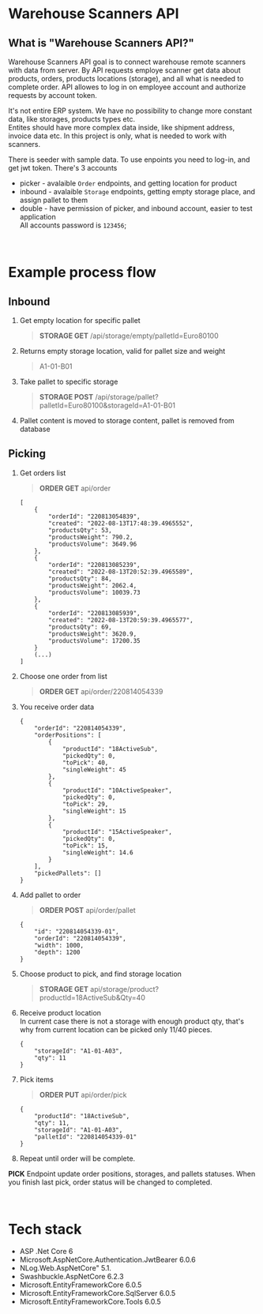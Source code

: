 # Warehouse Scanners API

## What is "Warehouse Scanners API?"
Warehouse Scanners API goal is to connect warehouse remote scanners with data from server. By API requests employe scanner get data about products, orders, products locations (storage), and all what is needed to complete order. API allowes to log in on employee account and authorize requests by account token. <br/> 

It's not entire ERP system. We have no possibility to change more constant data, like storages, products types etc.   
Entites should have more complex data inside, like shipment address, invoice data etc. In this project is only, what is needed to work with scanners. 

There is seeder with sample data. To use enpoints you need to log-in, and get jwt token. There's 3 accounts
- picker - avalaible `Order` endpoints, and getting location for product
- inbound - avalaible `Storage` endpoints, getting empty storage place, and assign pallet to them
- double - have permission of picker, and inbound account, easier to test application <br/>
All accounts password is `123456`;

<br/>

# Example process flow

## Inbound
1. Get empty location for specific pallet

    > **STORAGE GET** /api/storage/empty/palletId=Euro80100

2. Returns empty storage location, valid for pallet size and weight

    > A1-01-B01

3. Take pallet to specific storage
    > **STORAGE POST** /api/storage/pallet?palletId=Euro80100&storageId=A1-01-B01

4. Pallet content is moved to storage content, pallet is removed from database

## Picking
1. Get orders list
    > **ORDER GET** api/order
    ```
    [
        {
            "orderId": "220813054839",
            "created": "2022-08-13T17:48:39.4965552",
            "productsQty": 53,
            "productsWeight": 790.2,
            "productsVolume": 3649.96
        },
        {
            "orderId": "220813085239",
            "created": "2022-08-13T20:52:39.4965589",
            "productsQty": 84,
            "productsWeight": 2062.4,
            "productsVolume": 10039.73
        },
        {
            "orderId": "220813085939",
            "created": "2022-08-13T20:59:39.4965577",
            "productsQty": 69,
            "productsWeight": 3620.9,
            "productsVolume": 17200.35
        }
        (...)
    ]
    ```

2. Choose one order from list
    > **ORDER GET** api/order/220814054339

3. You receive order data
    ```
    {
        "orderId": "220814054339",
        "orderPositions": [
            {
                "productId": "18ActiveSub",
                "pickedQty": 0,
                "toPick": 40,
                "singleWeight": 45
            },
            {
                "productId": "10ActiveSpeaker",
                "pickedQty": 0,
                "toPick": 29,
                "singleWeight": 15
            },
            {
                "productId": "15ActiveSpeaker",
                "pickedQty": 0,
                "toPick": 15,
                "singleWeight": 14.6
            }
        ],
        "pickedPallets": []
    }
    ```

4. Add pallet to order
    > **ORDER POST** api/order/pallet
    ```
    {
        "id": "220814054339-01",
        "orderId": "220814054339",
        "width": 1000,
        "depth": 1200
    }
    ```

5. Choose product to pick, and find storage location
    > **STORAGE GET** api/storage/product?productId=18ActiveSub&Qty=40

6. Receive product location  
In current case there is not a storage with enough product qty, that's why from current location can be picked only 11/40 pieces. 
    ```
    {
        "storageId": "A1-01-A03",
        "qty": 11
    }   
    ```

7. Pick items 
    > **ORDER PUT** api/order/pick
    ```
    {
        "productId": "18ActiveSub",
        "qty": 11,
        "storageId": "A1-01-A03",
        "palletId": "220814054339-01"
    }
    ```

8. Repeat until order will be complete.

**PICK** Endpoint update order positions, storages, and pallets statuses. When you finish last pick, order status will be changed to completed.

<br/>

# Tech stack

- ASP .Net Core 6
- Microsoft.AspNetCore.Authentication.JwtBearer 6.0.6
- NLog.Web.AspNetCore" 5.1.
- Swashbuckle.AspNetCore 6.2.3 
- Microsoft.EntityFrameworkCore 6.0.5 
- Microsoft.EntityFrameworkCore.SqlServer 6.0.5
- Microsoft.EntityFrameworkCore.Tools 6.0.5

